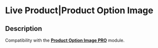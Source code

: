 # Live Product|Product Option Image

## Description
Compatibility with the **[Product Option Image PRO](https://www.opencart.com/index.php?route=marketplace/extension/info&filter_member=liveopencart&extension_id=32391)** module.
